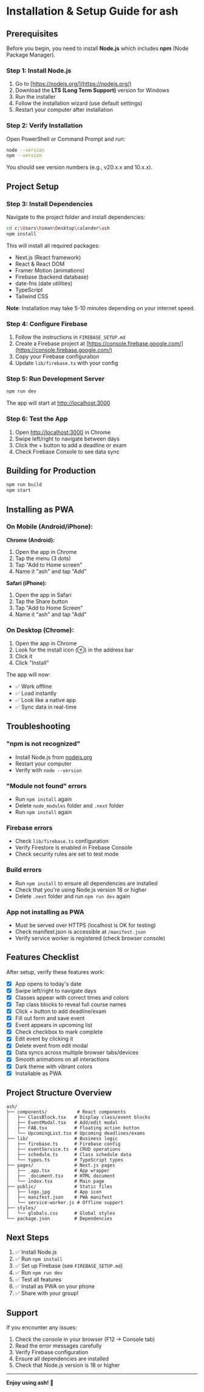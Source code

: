 # Installation & Setup Guide for ash

## Prerequisites

Before you begin, you need to install **Node.js** which includes **npm** (Node Package Manager).

### Step 1: Install Node.js

1. Go to [https://nodejs.org/](https://nodejs.org/)
2. Download the **LTS (Long Term Support)** version for Windows
3. Run the installer
4. Follow the installation wizard (use default settings)
5. Restart your computer after installation

### Step 2: Verify Installation

Open PowerShell or Command Prompt and run:

```bash
node --version
npm --version
```

You should see version numbers (e.g., v20.x.x and 10.x.x).

## Project Setup

### Step 3: Install Dependencies

Navigate to the project folder and install dependencies:

```bash
cd c:\Users\himan\Desktop\calender\ash
npm install
```

This will install all required packages:
- Next.js (React framework)
- React & React DOM
- Framer Motion (animations)
- Firebase (backend database)
- date-fns (date utilities)
- TypeScript
- Tailwind CSS

**Note**: Installation may take 5-10 minutes depending on your internet speed.

### Step 4: Configure Firebase

1. Follow the instructions in `FIREBASE_SETUP.md`
2. Create a Firebase project at [https://console.firebase.google.com/](https://console.firebase.google.com/)
3. Copy your Firebase configuration
4. Update `lib/firebase.ts` with your config

### Step 5: Run Development Server

```bash
npm run dev
```

The app will start at [http://localhost:3000](http://localhost:3000)

### Step 6: Test the App

1. Open [http://localhost:3000](http://localhost:3000) in Chrome
2. Swipe left/right to navigate between days
3. Click the + button to add a deadline or exam
4. Check Firebase Console to see data sync

## Building for Production

```bash
npm run build
npm start
```

## Installing as PWA

### On Mobile (Android/iPhone):

**Chrome (Android):**
1. Open the app in Chrome
2. Tap the menu (3 dots)
3. Tap "Add to Home screen"
4. Name it "ash" and tap "Add"

**Safari (iPhone):**
1. Open the app in Safari
2. Tap the Share button
3. Tap "Add to Home Screen"
4. Name it "ash" and tap "Add"

### On Desktop (Chrome):

1. Open the app in Chrome
2. Look for the install icon (⊕) in the address bar
3. Click it
4. Click "Install"

The app will now:
- ✅ Work offline
- ✅ Load instantly
- ✅ Look like a native app
- ✅ Sync data in real-time

## Troubleshooting

### "npm is not recognized"
- Install Node.js from [nodejs.org](https://nodejs.org/)
- Restart your computer
- Verify with `node --version`

### "Module not found" errors
- Run `npm install` again
- Delete `node_modules` folder and `.next` folder
- Run `npm install` again

### Firebase errors
- Check `lib/firebase.ts` configuration
- Verify Firestore is enabled in Firebase Console
- Check security rules are set to test mode

### Build errors
- Run `npm install` to ensure all dependencies are installed
- Check that you're using Node.js version 18 or higher
- Delete `.next` folder and run `npm run dev` again

### App not installing as PWA
- Must be served over HTTPS (localhost is OK for testing)
- Check manifest.json is accessible at `/manifest.json`
- Verify service worker is registered (check browser console)

## Features Checklist

After setup, verify these features work:

- [x] App opens to today's date
- [x] Swipe left/right to navigate days
- [x] Classes appear with correct times and colors
- [x] Tap class blocks to reveal full course names
- [x] Click + button to add deadline/exam
- [x] Fill out form and save event
- [x] Event appears in upcoming list
- [x] Check checkbox to mark complete
- [x] Edit event by clicking it
- [x] Delete event from edit modal
- [x] Data syncs across multiple browser tabs/devices
- [x] Smooth animations on all interactions
- [x] Dark theme with vibrant colors
- [x] Installable as PWA

## Project Structure Overview

```
ash/
├── components/           # React components
│   ├── ClassBlock.tsx   # Display class/event blocks
│   ├── EventModal.tsx   # Add/edit modal
│   ├── FAB.tsx          # Floating action button
│   └── UpcomingList.tsx # Upcoming deadlines/exams
├── lib/                 # Business logic
│   ├── firebase.ts      # Firebase config
│   ├── eventService.ts  # CRUD operations
│   ├── schedule.ts      # Class schedule data
│   └── types.ts         # TypeScript types
├── pages/               # Next.js pages
│   ├── _app.tsx         # App wrapper
│   ├── _document.tsx    # HTML document
│   └── index.tsx        # Main page
├── public/              # Static files
│   ├── logo.jpg         # App icon
│   ├── manifest.json    # PWA manifest
│   └── service-worker.js # Offline support
├── styles/
│   └── globals.css      # Global styles
└── package.json         # Dependencies
```

## Next Steps

1. ✅ Install Node.js
2. ✅ Run `npm install`
3. ✅ Set up Firebase (see `FIREBASE_SETUP.md`)
4. ✅ Run `npm run dev`
5. ✅ Test all features
6. ✅ Install as PWA on your phone
7. ✅ Share with your group!

## Support

If you encounter any issues:

1. Check the console in your browser (F12 → Console tab)
2. Read the error messages carefully
3. Verify Firebase configuration
4. Ensure all dependencies are installed
5. Check that Node.js version is 18 or higher

---

**Enjoy using ash! 🚀**
